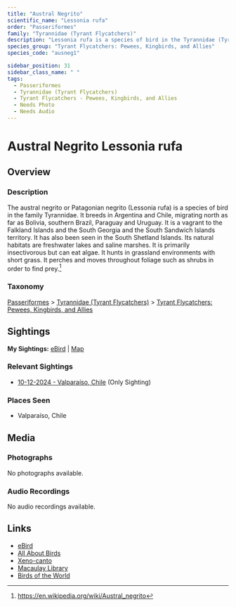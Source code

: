 ```yaml
---
title: "Austral Negrito"
scientific_name: "Lessonia rufa"
order: "Passeriformes"
family: "Tyrannidae (Tyrant Flycatchers)"
description: "Lessonia rufa is a species of bird in the Tyrannidae (Tyrant Flycatchers) family. It has been observed 1 times."
species_group: "Tyrant Flycatchers: Pewees, Kingbirds, and Allies"
species_code: "ausneg1"

sidebar_position: 31
sidebar_class_name: " "
tags: 
  - Passeriformes
  - Tyrannidae (Tyrant Flycatchers)
  - Tyrant Flycatchers - Pewees, Kingbirds, and Allies
  - Needs Photo
  - Needs Audio
---
```


# Austral Negrito <span className='sci_name'>Lessonia rufa</span>

## Overview

### Description
The austral negrito or Patagonian negrito (Lessonia rufa) is a species of bird in the family Tyrannidae. It breeds in Argentina and Chile, migrating north as far as Bolivia, southern Brazil, Paraguay and Uruguay. It is a vagrant to the Falkland Islands and the South Georgia and the South Sandwich Islands territory. It has also been seen in the South Shetland Islands. Its natural habitats are freshwater lakes and saline marshes. It is primarily insectivorous but can eat algae. It hunts in grassland environments with short grass. It perches and moves throughout foliage such as shrubs in order to find prey.[^1]

[^1]: https://en.wikipedia.org/wiki/Austral_negrito

### Taxonomy
[Passeriformes](/tags/passeriformes) > [Tyrannidae (Tyrant Flycatchers)](/tags/tyrannidae-tyrant-flycatchers) > [Tyrant Flycatchers: Pewees, Kingbirds, and Allies](/tags/tyrant-flycatchers-pewees-kingbirds-and-allies)


## Sightings

**My Sightings:** [eBird](https://ebird.org/lifelist?r=world&time=life&spp=ausneg1) | [Map](/map?species_code=ausneg1)

### Relevant Sightings

* [10-12-2024 - Valparaíso, Chile](https://ebird.org/checklist/S198994043) (Only Sighting)

### Places Seen

* Valparaíso, Chile



## Media
### Photographs
No photographs available.

### Audio Recordings
No audio recordings available.

## Links
* [eBird](https://ebird.org/species/ausneg1) 
* [All About Birds](https://www.allaboutbirds.org/guide/ausneg1) 
* [Xeno-canto](https://www.xeno-canto.org/species/lessonia-rufa) 
* [Macaulay Library](https://search.macaulaylibrary.org/catalog?taxonCode=ausneg1&sort=rating_rank_desc)
* [Birds of the World](https://birdsoftheworld.org/bow/species/ausneg1)
